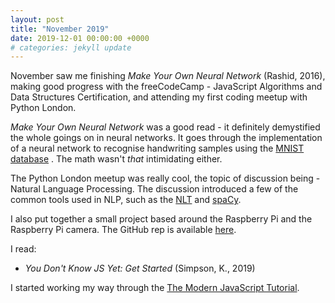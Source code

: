 ```yaml
---
layout: post
title: "November 2019"
date: 2019-12-01 00:00:00 +0000
# categories: jekyll update
---
```


November saw me finishing _Make Your Own Neural Network_ (Rashid, 2016), making good progress with the freeCodeCamp - JavaScript Algorithms and Data Structures Certification, and attending my first coding meetup with Python London.

_Make Your Own Neural Network_ was a good read -  it definitely demystified the whole goings on in neural networks. It goes through the implementation of a neural network to recognise handwriting samples using the [MNIST database](https://en.wikipedia.org/wiki/MNIST_database) . The math wasn't *that* intimidating either. 

The Python London meetup was really cool, the topic of discussion being - Natural Language Processing. The discussion introduced a few of the common tools used in NLP, such as the [NLT](https://en.wikipedia.org/wiki/Natural_Language_Toolkit) and [spaCy](https://en.wikipedia.org/wiki/SpaCy).

I also put together a small project based around the Raspberry Pi and the Raspberry Pi camera. The GitHub rep is available [here](https://github.com/craiglmccarthy/class-o-vision).

I read:
- _You Don't Know JS Yet: Get Started_ (Simpson, K., 2019)

I started working my way through the [The Modern JavaScript Tutorial](https://javascript.info/).